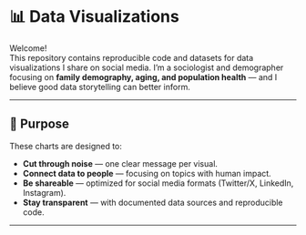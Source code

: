 # 📊 Data Visualizations

Welcome!  
This repository contains reproducible code and datasets for data visualizations I share on social media. 
I’m a sociologist and demographer focusing on **family demography, aging, and population health** — and I believe good data storytelling can better inform. 

---

## 🎯 Purpose

These charts are designed to:
- **Cut through noise** — one clear message per visual.
- **Connect data to people** — focusing on topics with human impact.
- **Be shareable** — optimized for social media formats (Twitter/X, LinkedIn, Instagram).
- **Stay transparent** — with documented data sources and reproducible code.

---


